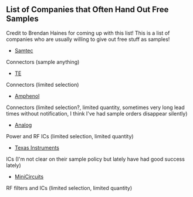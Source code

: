 ## List of Companies that Often Hand Out Free Samples

Credit to Brendan Haines for coming up with this list! This is a list of companies who are usually willing to give out free stuff as samples!

- [Samtec](www.samtec.com)

Connectors (sample anything)

- [TE](www.te.com) 

Connectors (limited selection)

- [Amphenol](www.amphenol-icc.com)

Connectors (limited selection?, limited quantity, sometimes very long lead times without notification, I think I've had sample orders disappear silently)

- [Analog](www.analog.com)

Power and RF ICs (limited selection, limited quantity)

- [Texas Instruments](www.ti.com)

ICs (I'm not clear on their sample policy but lately have had good success lately)

- [MiniCircuits](www.minicircuits.com)

RF filters and ICs (limited selection, limited quantity)